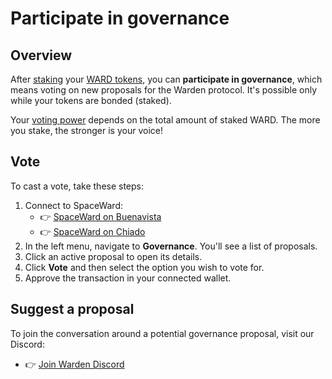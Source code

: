 ﻿---
sidebar_position: 11
---

# Participate in governance

## Overview

After [staking](stake-ward) your [WARD tokens](https://docs.wardenprotocol.org/tokens/ward-token/ward), you can **participate in governance**, which means voting on new proposals for the Warden protocol. It's possible only while your tokens are bonded (staked).

Your [voting power](#voting-power) depends on the total amount of staked WARD. The more you stake, the stronger is your voice!

## Vote

To cast a vote, take these steps:

1. Connect to SpaceWard:
   - 👉 [SpaceWard on Buenavista](https://spaceward.buenavista.wardenprotocol.org/)
   - 👉 [SpaceWard on Chiado](https://spaceward.chiado.wardenprotocol.org/)
2. In the left menu, navigate to **Governance**. You'll see a list of proposals.
3. Click an active proposal to open its details.
4. Click **Vote** and then select the option you wish to vote for.
5. Approve the transaction in your connected wallet.

## Suggest a proposal

To join the conversation around a potential governance proposal, visit our Discord:

-   👉 [Join Warden Discord](https://discord.com/invite/wardenprotocol)
